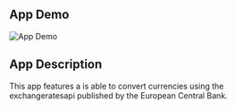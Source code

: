 ## App Demo
![App Demo](https://i.imgur.com/XBNSZYN.gif)

## App Description
This app features a is able to convert currencies using the exchangeratesapi published by the European Central Bank.

